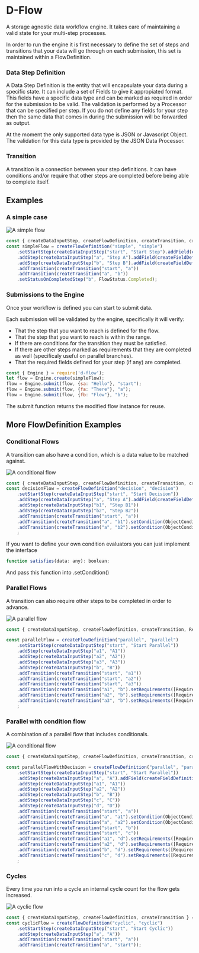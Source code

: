 # D-Flow
A storage agnostic data workflow engine. It takes care of maintaining a valid state for your multi-step processes.

In order to run the engine it is first necessary to define the set of steps and transitions that your data will go through on each submission, this set is maintained within a FlowDefinition.

### Data Step Definition
A Data Step Definition is the entity that will encapsulate your data during a specific state. 
It can include a set of Fields to give it appropiated format. This fields have a specific data type and can be marked as required in order for the submission to be valid. The validation is performed by a Processor that can be specified per step.
If you do not define any fields for your step then the same data that comes in during the submission will be forwarded as output.

At the moment the only supported data type is JSON or Javascript Object. The validation for this data type is provided by the JSON Data Processor.

### Transition

A transition is a connection between your step definitions. It can have conditions and/or require that other steps are completed before being able to complete itself.

## Examples

### A simple case

![A simple flow](https://vasquezruiz.com/pub/img/dflow/simple.png "Simple flow")

```javascript
const { createDataInputStep, createFlowDefinition, createTransition, createFieldDefinition, FlowStatus } = require('d-flow');
const simpleFlow = createFlowDefinition("simple", "simple")
    .setStartStep(createDataInputStep("start", "Start Step").addField(createFieldDefinition("sa", "string", "Start A")))
    .addStep(createDataInputStep("a", "Step A").addField(createFieldDefinition("fa", "number", "Field A")))
    .addStep(createDataInputStep("b", "Step B").addField(createFieldDefinition("fb", "string", "Field B")))
    .addTransition(createTransition("start", "a"))
    .addTransition(createTransition("a", "b"))
    .setStatusOnCompletedStep("b", FlowStatus.Completed);
```

### Submissions to the Engine

Once your workflow is defined you can start to submit data.

Each submission will be validated by the engine, specifically it will verify:
- That the step that you want to reach is defined for the flow.
- That the step that you want to reach is within the range.
- If there are conditions for the transition they must be satisfied.
- If there are other steps marked as requirements that they are completed as well (specificaly useful on parallel branches).
- That the required fields defined for your step (if any) are completed.

```javascript
const { Engine } = require('d-flow');
let flow = Engine.create(simpleFlow);
flow = Engine.submit(flow, {sa: "Hello"}, "start");
flow = Engine.submit(flow, {fa: "There"}, "a");
flow = Engine.submit(flow, {fb: "Flow"}, "b");
```

The submit function returns the modified flow instance for reuse.

## More FlowDefinition Examples

### Conditional Flows

A transition can also have a condition, which is a data value to be matched against.

![A conditional flow](https://vasquezruiz.com/pub/img/dflow/condition.png "Conditional flow")
```javascript
const { createDataInputStep, createFlowDefinition, createTransition, createFieldDefinition, ObjectConditions} = require('d-flow');
const decisionFlow = createFlowDefinition("decision", "decision")
    .setStartStep(createDataInputStep("start", "Start Decision"))
    .addStep(createDataInputStep("a", "Step A").addField(createFieldDefinition("fa", "number", "Field A")))
    .addStep(createDataInputStep("b1", "Step B1"))
    .addStep(createDataInputStep("b2", "Step B2"))
    .addTransition(createTransition("start", "a"))
    .addTransition(createTransition("a", "b1").setCondition(ObjectConditions.equals("fa", 10)))
    .addTransition(createTransition("a", "b2").setCondition(ObjectConditions.equals("fa", 20)))
    ;
```
If you want to define your own condition evaluators you can just implement the interface
```javascript
function satisfies(data: any): boolean;
```
And pass this function into .setCondition()

### Parallel Flows

A transition can also require other steps to be completed in order to advance.

![A parallel flow](https://vasquezruiz.com/pub/img/dflow/parallel.png "Parallel flow")
```javascript
const { createDataInputStep, createFlowDefinition, createTransition, Requirements} = require('d-flow');

const parallelFlow = createFlowDefinition("parallel", "parallel")
    .setStartStep(createDataInputStep("start", "Start Parallel"))
    .addStep(createDataInputStep("a1", "A1"))
    .addStep(createDataInputStep("a2", "A2"))
    .addStep(createDataInputStep("a3", "A3"))
    .addStep(createDataInputStep("b", "B"))
    .addTransition(createTransition("start", "a1"))
    .addTransition(createTransition("start", "a2"))
    .addTransition(createTransition("start", "a3"))
    .addTransition(createTransition("a1", "b").setRequirements([Requirements.requiresAll(["a2", "a3"])]))
    .addTransition(createTransition("a2", "b").setRequirements([Requirements.requiresAll(["a1", "a3"])]))
    .addTransition(createTransition("a3", "b").setRequirements([Requirements.requiresAll(["a2", "a1"])]))
    ;
```

### Parallel with condition flow

A combination of a parallel flow that includes conditionals.

![A conditional flow](https://vasquezruiz.com/pub/img/dflow/parallel-condition.png "Parallel Conditional flow")

```javascript
const { createDataInputStep, createFlowDefinition, createTransition, createFieldDefinition, ObjectConditions, Requirements} = require('d-flow');

const parallelFlowWithDecision = createFlowDefinition("parallel", "parallel")
    .setStartStep(createDataInputStep("start", "Start Parallel"))
    .addStep(createDataInputStep("a", "A").addField(createFieldDefinition("fa", "number", "Field A")))
    .addStep(createDataInputStep("a1", "A1"))
    .addStep(createDataInputStep("a2", "A2"))
    .addStep(createDataInputStep("b", "B"))
    .addStep(createDataInputStep("c", "C"))
    .addStep(createDataInputStep("d", "D"))
    .addTransition(createTransition("start", "a"))
    .addTransition(createTransition("a", "a1").setCondition(ObjectConditions.equals("fa", 10)))
    .addTransition(createTransition("a", "a2").setCondition(ObjectConditions.equals("fa", 20)))
    .addTransition(createTransition("start", "b"))
    .addTransition(createTransition("start", "c"))
    .addTransition(createTransition("a1", "d").setRequirements([Requirements.requiresAll(["b", "c"])]))
    .addTransition(createTransition("a2", "d").setRequirements([Requirements.requiresAll(["b", "c"])]))
    .addTransition(createTransition("b", "d").setRequirements([Requirements.requiresAny(["a2", "a1"]), Requirements.requiresAll(["c"])]))
    .addTransition(createTransition("c", "d").setRequirements([Requirements.requiresAny(["a2", "a1"]), Requirements.requiresAll(["b"])]))
    ;
```

### Cycles

Every time you run into a cycle an internal cycle count for the flow gets increased.

![A cyclic flow](https://vasquezruiz.com/pub/img/dflow/cycle.png "Cyclic flow")

```javascript
const { createDataInputStep, createFlowDefinition, createTransition } = require('d-flow');
const cyclicFlow = createFlowDefinition("cyclic", "cyclic")
    .setStartStep(createDataInputStep("start", "Start Cyclic"))
    .addStep(createDataInputStep("a", "A"))
    .addTransition(createTransition("start", "a"))
    .addTransition(createTransition("a", "start"));
```